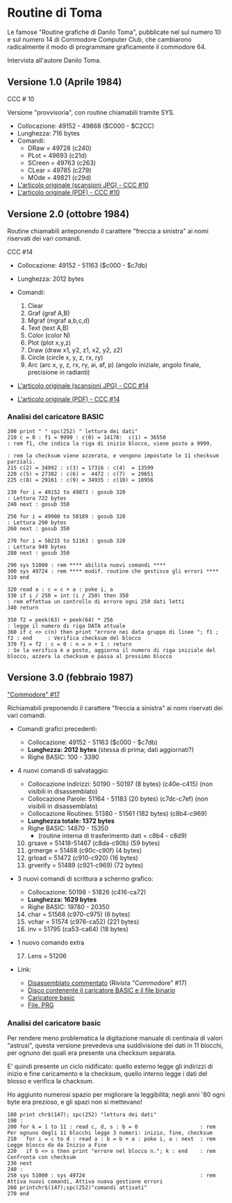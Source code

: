 # Routine di Toma

Le famose "Routine grafiche di Danilo Toma", pubblicate nel sul numero 10 e sul numero 14 di Commodore Computer Club, che cambiarono radicalmente il modo di programmare graficamente il commodore 64.

Intervista all'autore Danilo Toma.


## Versione 1.0 (Aprile 1984)

CCC # 10

Versione "provvisoria", con routine chiamabili tramite SYS.

- Collocazione: 49152 - 49868 ($C000 - $C2CC)
- Lunghezza: 716 bytes
- Comandi:
    - DRaw = 49728 (c240)
    - PLot = 49693 (c21d)
    - SCreen = 49763 (c263)
    - CLear = 49785 (c279)
    - MOde = 49821 (c29d)
- [L'articolo originale (scansioni JPG) - CCC #10](https://ready64.org/ccc/pagina.php?ccc=10&pag=051.jpg)
- [L'articolo originale (PDF) - CCC #10](https://archive.org/details/Commodore-Computer-Club-10/page/n49/mode/2up)


## Versione 2.0  (ottobre 1984)

Routine chiamabili anteponendo il carattere "freccia a sinistra" ai nomi riservati dei vari comandi.

CCC #14 

- Collocazione: 49152 - 51163 ($c000 - $c7db)
- Lunghezza: 2012 bytes
- Comandi: 
   1) Clear
   2) Graf (graf A,B)
   3) Mgraf (mgraf a,b,c,d)
   4) Text (text A,B)
   5) Color (color N)
   6) Plot (plot x,y,z)
   7) Draw (draw x1, y2, z1, x2, y2, z2)
   8) Circle (circle x, y, z, rx, ry)
   9) Arc (arc x, y, z, rx, ry, ai, af, p)  (angolo iniziale, angolo finale, precisione in radianti)
 
- [L'articolo originale (scansioni JPG) - CCC #14](https://ready64.org/ccc/pagina.php?ccc=14&pag=051.jpg)
- [L'articolo originale (PDF) - CCC #14](https://archive.org/details/Commodore-Computer-Club-14/page/n49/mode/2up)

### Analisi del caricatore BASIC

```
200 print " " spc(252) " lettura dei dati"
210 c = 0 : f1 = 9999 : c(0) = 14178:  c(1) = 36550                            : rem f1, che indica la riga di inizio blocco, viene posto a 9999,
                                                                               : rem la checksum viene azzerata, e vengono impostate le 11 checksum parziali.
215 c(2) = 34992 : c(3) = 17316 : c(4)  = 13599
220 c(5) = 27382 : c(6) =  4472 : c(7)  = 29651
225 c(8) = 29161 : c(9) = 34935 : c(10) = 18956

230 for i = 49152 to 49873 : gosub 320                                         : Lettura 722 bytes   
240 next : gosub 350

250 for i = 49900 to 50189 : gosub 320                                         : Lettura 290 bytes 
260 next : gosub 350

270 for i = 50215 to 51163 : gosub 320                                         : Lettura 949 bytes
280 next : gosub 350

290 sys 51000 : rem **** abilita nuovi comandi ****
300 sys 49724 : rem **** modif. routine che gestisce gli errori ****
310 end

320 read a : c = c + a : poke i, a
330 if i / 250 = int (i / 250) then 350                                           : rem effettua un controllo di errore ogni 250 dati letti
340 return

350 f2 = peek(63) + peek(64) * 256                                                : legge il numero di riga DATA attuale
360 if c <> c(n) then print "errore nei data gruppo di linee "; f1 ; f2 : end     : Verifica checksum del blocco
370 f1 = f2 : c = 0 : n = n + 1 : return                                          : Se la verifica è a posto, aggiorna il numero di riga iniziale del blocco, azzera la checksum e passa al prossimo blocco
```


## Versione 3.0  (febbraio 1987)

["Commodore" #17](https://ready64.org/download/scheda_download.php?id_download=46)

Richiamabili preponendo il carattere "freccia a sinistra" ai nomi riservati dei vari comandi.

- Comandi grafici precedenti:
   - Collocazione: 49152 - 51163 ($c000 - $c7db)
   - **Lunghezza: 2012 bytes** (stessa di prima; dati aggiornati?)
   - Righe BASIC: 100 - 3390
- 4 nuovi comandi di salvataggio:
   - Collocazione Indirizzi: 50190 - 50197 (8 bytes)   (c40e-c415) (non visibili in disassemblato)
   - Collocazione Parole: 51164 - 51183 (20 bytes)     (c7dc-c7ef) (non visibili in disassemblato)
   - Collocazione Routines: 51380 - 51561 (182 bytes)  (c8b4-c969)
   - **Lunghezza totale: 1372 bytes**
   - Righe BASIC: 14870 - 15350
       - (routine interna di trasferimento dati =  c8b4 - c8d9)    
   10) grsave   = 51418-51467 (c8da-c90b) (59 bytes)
   11) grmerge  = 51468 (c90c-c90f) (4 bytes)
   12) grload   = 51472 (c910-c920) (16 bytes)
   13) grverify = 51489 (c921-c969) (72 bytes)
- 3 nuovi comandi di scrittura a schermo grafico:
   - Collocazione: 50198 - 51826 (c416-ca72)  
   - **Lunghezza: 1629 bytes**
   - Righe BASIC: 19780 - 20350
   14) char     = 51568 (c970-c975) (6 bytes)
   15) vchar    = 51574 (c976-ca52) (221 bytes)
   16) inv      = 51795 (ca53-ca64) (18 bytes)
- 1 nuovo comando extra
  
   17) Lens     = 51206 
- Link:
   - [Disassemblato commentato](https://archive.org/details/Commodore-17/page/n63/mode/2up) (Rivista "Commodore" #17)
   - [Disco contenente il caricatore BASIC e il file binario](https://ready64.org/download/download.php?id_download=46)
   - [Caricatore basic](https://jumpjack.github.io/c64_c128_legacy/programs/C64/graphics/toma-loader.html)  
   - [File. PRG](https://github.com/jumpjack/c64_c128_legacy/blob/main/programs/C64/graphics/toma%20routines.prg)

### Analisi del caricatore basic

Per rendere meno problematica la digitazione manuale di centinaia di valori "astrusi", questa versione prevedeva una
suddivisione dei dati in 11 blocchi, per ognuno dei quali era presente una checksum separata.

E' quindi presente un ciclo nidificato: quello esterno legge gli indirizzi di inizio e fine caricamento e la checksum,
quello interno legge i dati del blosso e verifica la chacksum.

Ho aggiunto numerosi spazio per migliorare la leggibilità; negli anni '80 ogni byte era prezioso, e gli spazi non si mettevano!


```
180 print chr$(147); spc(252) "lettura dei dati"
190 :
200 for k = 1 to 11 : read c, d, s : b = 0                    : rem Per ognuno degli 11 blocchi legge 3 numeri: inizio, fine, checksum
210   for i = c to d : read a : b = b + a : poke i, a : next  : rem Legge blocco da da Inizio a Fine
220   if b <> s then print "errore nel blocco n."; k : end    : rem Confronta con checksum
230 next
240 :
250 sys 51000 : sys 49724                                     : rem Attiva nuovi comandi, Attiva nuova gestione errori
260 printchr$(147);spc(252)"comandi attivati"
270 end
```



